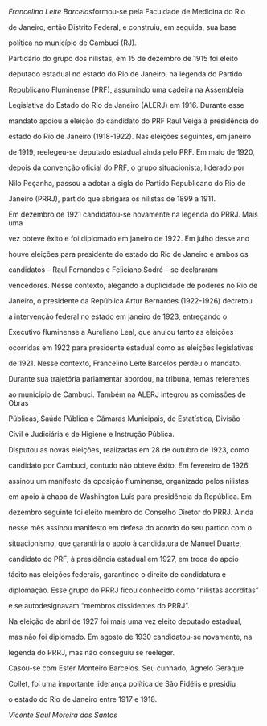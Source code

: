 

*Francelino Leite Barcelos*formou-se pela Faculdade de Medicina do Rio

de Janeiro, então Distrito Federal, e construiu, em seguida, sua base

política no município de Cambuci (RJ).



Partidário do grupo dos nilistas, em 15 de dezembro de 1915 foi eleito

deputado estadual no estado do Rio de Janeiro, na legenda do Partido

Republicano Fluminense (PRF), assumindo uma cadeira na Assembleia

Legislativa do Estado do Rio de Janeiro (ALERJ) em 1916. Durante esse

mandato apoiou a eleição do candidato do PRF Raul Veiga à presidência do

estado do Rio de Janeiro (1918-1922). Nas eleições seguintes, em janeiro

de 1919, reelegeu-se deputado estadual ainda pelo PRF. Em maio de 1920,

depois da convenção oficial do PRF, o grupo situacionista, liderado por

Nilo Peçanha, passou a adotar a sigla do Partido Republicano do Rio de

Janeiro (PRRJ), partido que abrigara os nilistas de 1899 a 1911.



Em dezembro de 1921 candidatou-se novamente na legenda do PRRJ. Mais uma

vez obteve êxito e foi diplomado em janeiro de 1922. Em julho desse ano

houve eleições para presidente do estado do Rio de Janeiro e ambos os

candidatos – Raul Fernandes e Feliciano Sodré – se declararam

vencedores. Nesse contexto, alegando a duplicidade de poderes no Rio de

Janeiro, o presidente da República Artur Bernardes (1922-1926) decretou

a intervenção federal no estado em janeiro de 1923, entregando o

Executivo fluminense a Aureliano Leal, que anulou tanto as eleições

ocorridas em 1922 para presidente estadual como as eleições legislativas

de 1921. Nesse contexto, Francelino Leite Barcelos perdeu o mandato.



Durante sua trajetória parlamentar abordou, na tribuna, temas referentes

ao município de Cambuci. Também na ALERJ integrou as comissões de Obras

Públicas, Saúde Pública e Câmaras Municipais, de Estatística, Divisão

Civil e Judiciária e de Higiene e Instrução Pública.



Disputou as novas eleições, realizadas em 28 de outubro de 1923, como

candidato por Cambuci, contudo não obteve êxito. Em fevereiro de 1926

assinou um manifesto da oposição fluminense, organizado pelos nilistas

em apoio à chapa de Washington Luís para presidência da República. Em

dezembro seguinte foi eleito membro do Conselho Diretor do PRRJ. Ainda

nesse mês assinou manifesto em defesa do acordo do seu partido com o

situacionismo, que garantiria o apoio à candidatura de Manuel Duarte,

candidato do PRF, à presidência estadual em 1927, em troca do apoio

tácito nas eleições federais, garantindo o direito de candidatura e

diplomação. Esse grupo do PRRJ ficou conhecido como “nilistas acorditas”

e se autodesignavam “membros dissidentes do PRRJ”.



Na eleição de abril de 1927 foi mais uma vez eleito deputado estadual,

mas não foi diplomado. Em agosto de 1930 candidatou-se novamente, na

legenda do PRRJ, mas não conseguiu se reeleger.



Casou-se com Ester Monteiro Barcelos. Seu cunhado, Agnelo Geraque

Collet, foi uma importante liderança política de São Fidélis e presidiu

o estado do Rio de Janeiro entre 1917 e 1918.



*Vicente Saul Moreira dos Santos*



